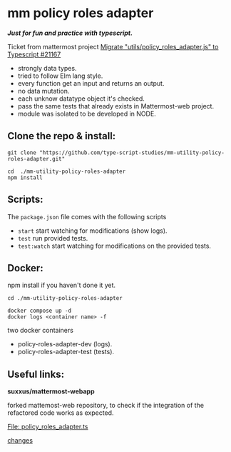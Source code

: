 # mm policy roles adapter

***Just for fun and practice with typescript.***

Ticket from mattermost project [Migrate "utils/policy_roles_adapter.js" to Typescript #21167](https://github.com/mattermost/mattermost-server/issues/21167)


* strongly data types.
* tried to follow Elm lang style.
* every function get an input and returns an output.
* no data mutation.
* each unknow datatype object it's checked.
* pass the same tests that already exists in Mattermost-web project.
* module was isolated to be developed in NODE.

## Clone the repo & install:
```
git clone "https://github.com/type-script-studies/mm-utility-policy-roles-adapter.git"

cd  ./mm-utility-policy-roles-adapter
npm install
```
## Scripts:
The `package.json` file comes with the following scripts

* `start` start watching for modifications (show logs).
* `test` run provided tests.
* `test:watch` start watching for modifications on the provided tests.

## Docker:
npm install if you haven't done it yet.
```
cd ./mm-utility-policy-roles-adapter

docker compose up -d
docker logs <container name> -f
```
two docker containers
* policy-roles-adapter-dev (logs).
* policy-roles-adapter-test (tests).

## Useful links:
**suxxus/mattermost-webapp**

forked mattemost-web repository, to check if the integration of the refactored code works as expected.

[File: policy_roles_adapter.ts](https://github.com/suxxus/mattermost-webapp/blob/Feature/%2321167-migrate-to-ts-refactor-proposal/utils/policy_roles_adapter.ts)

[changes](https://github.com/mattermost/mattermost-webapp/compare/master...suxxus:mattermost-webapp:Feature/%2321167-migrate-to-ts-refactor-proposal?expand=1)


